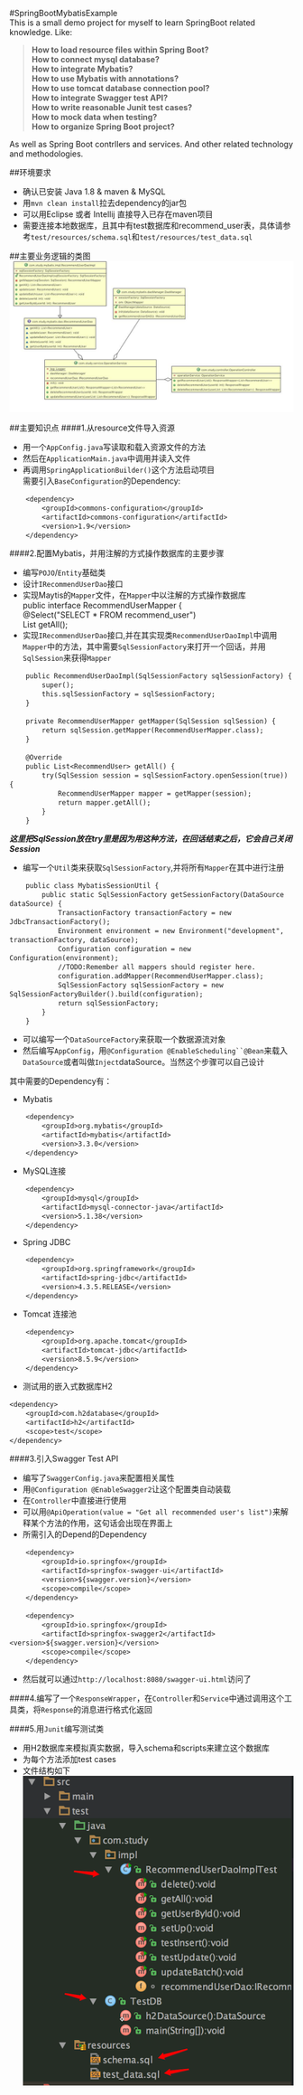 #SpringBootMybatisExample  
This is a small demo project for myself to learn SpringBoot related knowledge. Like:  
>**How to load resource files within Spring Boot?**  
>**How to connect mysql database?**  
>**How to integrate Mybatis?**  
>**How to use Mybatis with annotations?**  
>**How to use tomcat database connection pool?**  
>**How to integrate Swagger test API?**  
>**How to write reasonable Junit test cases?**  
>**How to mock data when testing?**  
>**How to organize Spring Boot project?**  
  
As well as Spring Boot contrllers and services. And other related technology and methodologies.  

##环境要求  
- 确认已安装 Java 1.8 & maven & MySQL  
- 用`mvn clean install`拉去dependency的jar包  
- 可以用Eclipse 或者 Intellij 直接导入已存在maven项目  
- 需要连接本地数据库，且其中有test数据库和recommend_user表，具体请参考`test/resources/schema.sql`和`test/resources/test_data.sql`  

##主要业务逻辑的类图  
![BussinessClassDiagram](https://github.com/GavinLee1/SpringBootMybatisExample/blob/master/src/main/resources/BussinessClassDiagram.jpg)  

##主要知识点
####1.从resource文件导入资源  
 
* 用一个`AppConfig.java`写读取和载入资源文件的方法  
* 然后在`ApplicationMain.java`中调用并读入文件  
* 再调用`SpringApplicationBuilder()`这个方法启动项目  
需要引入`BaseConfiguration`的Dependency:  
```  
	<dependency>
		<groupId>commons-configuration</groupId>
		<artifactId>commons-configuration</artifactId>
		<version>1.9</version>
	</dependency>  
```

####2.配置Mybatis，并用注解的方式操作数据库的主要步骤  
* 编写`POJO`/`Entity`基础类
* 设计`IRecommendUserDao`接口
* 实现Maytis的`Mapper`文件，在`Mapper`中以注解的方式操作数据库  
	public interface RecommendUserMapper {  
		@Select("SELECT * FROM recommend_user")  
		List<RecommendUser> getAll();  
* 实现`IRecommendUserDao`接口,并在其实现类`RecommendUserDaoImpl`中调用`Mapper`中的方法，其中需要`SqlSessionFactory`来打开一个回话，并用`SqlSession`来获得`Mapper`  
```  
	public RecommendUserDaoImpl(SqlSessionFactory sqlSessionFactory) {
		super();
		this.sqlSessionFactory = sqlSessionFactory;
	}

	private RecommendUserMapper getMapper(SqlSession sqlSession) {
		return sqlSession.getMapper(RecommendUserMapper.class);
	}
	
	@Override
	public List<RecommendUser> getAll() {
		try(SqlSession session = sqlSessionFactory.openSession(true)) {
			RecommendUserMapper mapper = getMapper(session);
			return mapper.getAll();
		}
	}  
```  
***这里把SqlSession放在try里是因为用这种方法，在回话结束之后，它会自己关闭Session***  
* 编写一个`Util`类来获取`SqlSessionFactory`,并将所有`Mapper`在其中进行注册  
```  
	public class MybatisSessionUtil {  
		public static SqlSessionFactory getSessionFactory(DataSource dataSource) {  
			TransactionFactory transactionFactory = new JdbcTransactionFactory();  
			Environment environment = new Environment("development", transactionFactory, dataSource);  
			Configuration configuration = new Configuration(environment);  
			//TODO:Remember all mappers should register here.  
			configuration.addMapper(RecommendUserMapper.class);  
			SqlSessionFactory sqlSessionFactory = new SqlSessionFactoryBuilder().build(configuration);  
			return sqlSessionFactory;
		}
	}  
```
* 可以编写一个`DataSourceFactory`来获取一个数据源流对象  
* 然后编写`AppConfig`，用`@Configuration @EnableScheduling``@Bean`来载入`DataSource`或者叫做`Inject`dataSource。当然这个步骤可以自己设计  

其中需要的Dependency有：  
- Mybatis  
```
	<dependency>
		<groupId>org.mybatis</groupId>
		<artifactId>mybatis</artifactId>
		<version>3.3.0</version>
	</dependency>  
```
- MySQL连接 
``` 
	<dependency>
		<groupId>mysql</groupId>
		<artifactId>mysql-connector-java</artifactId>
		<version>5.1.38</version>
	</dependency> 
``` 
- Spring JDBC  
```  
	<dependency>
		<groupId>org.springframework</groupId>
		<artifactId>spring-jdbc</artifactId>
		<version>4.3.5.RELEASE</version>
	</dependency>
```  
- Tomcat 连接池  
```
	<dependency>
		<groupId>org.apache.tomcat</groupId>
		<artifactId>tomcat-jdbc</artifactId>
		<version>8.5.9</version>
	</dependency>  
```
- 测试用的嵌入式数据库H2  
```  
<dependency>  
	<groupId>com.h2database</groupId>  
	<artifactId>h2</artifactId>
	<scope>test</scope>
</dependency>
```

####3.引入Swagger Test API
* 编写了`SwaggerConfig.java`来配置相关属性  
* 用`@Configuration @EnableSwagger2`让这个配置类自动装载  
* 在`Controller`中直接进行使用  
* 可以用`@ApiOperation(value = "Get all recommended user's list")`来解释某个方法的作用，这句话会出现在界面上  
* 所需引入的Depend的Dependency  
```  
	<dependency>
		<groupId>io.springfox</groupId>
		<artifactId>springfox-swagger-ui</artifactId>
		<version>${swagger.version}</version>
		<scope>compile</scope>
	</dependency>

	<dependency>  
		<groupId>io.springfox</groupId>
		<artifactId>springfox-swagger2</artifactId>		<version>${swagger.version}</version>
		<scope>compile</scope>
	</dependency>  
```  
* 然后就可以通过`http://localhost:8080/swagger-ui.html`访问了  
  
####4.编写了一个`ResponseWrapper`，在`Controller`和`Service`中通过调用这个工具类，将`Response`的消息进行格式化返回  
  
####5.用`Junit`编写测试类  
* 用H2数据库来模拟真实数据，导入schema和scripts来建立这个数据库  
* 为每个方法添加test cases  
* 文件结构如下  
![FileOrderForJunit](https://github.com/GavinLee1/SpringBootMybatisExample/blob/master/src/main/resources/FileOrderForTest.png)  

				
